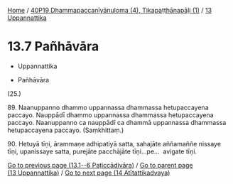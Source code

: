 
[Home](/) / [40P19 Dhammapaccanīyānuloma (4), Tikapaṭṭhānapāḷi (1)](...md) / [13 Uppannattika](../40P19/13.md)

# 13.7 Pañhāvāra

* Uppannattika

* Pañhāvāra

(25.)

89\. Naanuppanno dhammo uppannassa dhammassa hetupaccayena paccayo. Nauppādī dhammo uppannassa dhammassa hetupaccayena paccayo. Naanuppanno ca nauppādī ca dhammā uppannassa dhammassa hetupaccayena paccayo. (Saṃkhittaṃ.)

90\. Hetuyā tīṇi, ārammaṇe adhipatiyā satta, sahajāte aññamaññe nissaye tīṇi, upanissaye satta, purejāte pacchājāte tīṇi…pe…  avigate tīṇi.

[Go to previous page (13.1--6 Paṭiccādivāra)](13.1--6.md) / [Go to parent page (13 Uppannattika)](../40P19/13.md) / [Go to next page (14 Atītattikadvaya)](../14.md)


